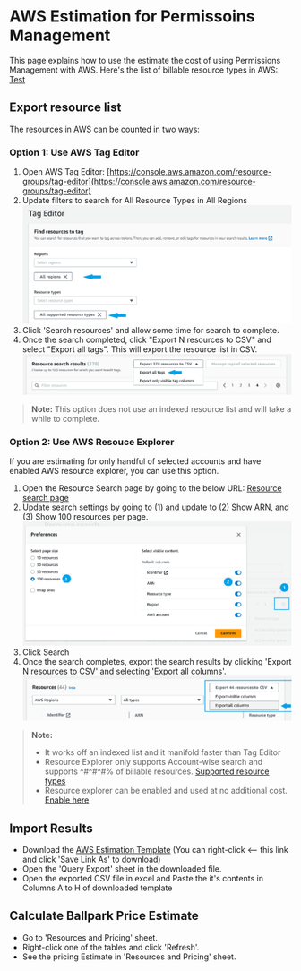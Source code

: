 # AWS Estimation for Permissoins Management
This page explains how to use the estimate the cost of using Permissions Management with AWS. Here's the list of billable resource types in AWS: [Test](http://tblah)

## Export resource list
The resources in AWS can be counted in two ways:

### Option 1: Use AWS Tag Editor
1. Open AWS Tag Editor: [https://console.aws.amazon.com/resource-groups/tag-editor](https://console.aws.amazon.com/resource-groups/tag-editor)
2. Update filters to search for All Resource Types in All Regions
![Tag Editor Settings](https://github.com/microsoft/EPMEstimator/blob/main/AWS/TagEditorFilters.png)
3. Click 'Search resources' and allow some time for search to complete.
4. Once the search completed, click "Export N resources to CSV" and select "Export all tags". This will export the resource list in CSV.
![Tag Editor Export](https://github.com/microsoft/EPMEstimator/blob/main/AWS/TagEditorExport.png)

> **Note:** This option does not use an indexed resource list and will take a while to complete.


###  Option 2: Use AWS Resouce Explorer
If you are estimating for only handful of selected accounts and have enabled AWS resource explorer, you can use this option. 
1. Open the Resource Search page by going to the below URL: [Resource search page](https://resource-explorer.console.aws.amazon.com/resource-explorer/home)
2. Update search settings by going to (1) and update to (2) Show ARN, and (3) Show 100 resources per page.
![Resource explorer settings](https://github.com/microsoft/EPMEstimator/blob/main/AWS/ResourceSearchSettings.png)
3. Click Search
4. Once the search completes, export the search results by clicking 'Export N resources to CSV' and selecting 'Export all columns'.
![Resource search export](https://github.com/microsoft/EPMEstimator/blob/main/AWS/ResourceSearchExport.png)
  
> **Note:**
> * It works off an indexed list and it manifold faster than Tag Editor
> * Resource Explorer only supports Account-wise search and supports ^#^#^#% of billable resources. [Supported resource types](https://docs.aws.amazon.com/resource-explorer/latest/userguide/supported-resource-types.html?icmp=docs_re_console_supported-resource-types)
> * Resource explorer can be enabled and used at no additional cost. [Enable here](https://resource-explorer.console.aws.amazon.com/resource-explorer/home?region=us-east-2#/onboarding)

## Import Results
* Download the [AWS Estimation Template](https://github.com/microsoft/EPMEstimator/raw/main/EPM%20Pricing%20Estimator%20for%20AWS.xlsx) (You can right-click <-- this link and click 'Save Link As' to download)
* Open the 'Query Export' sheet in the downloaded file. 
* Open the exported CSV file in excel and Paste the it's contents in Columns A to H of downloaded template

## Calculate Ballpark Price Estimate
* Go to 'Resources and Pricing' sheet. 
* Right-click one of the tables and click 'Refresh'. 
* See the pricing Estimate in 'Resources and Pricing' sheet.

  
